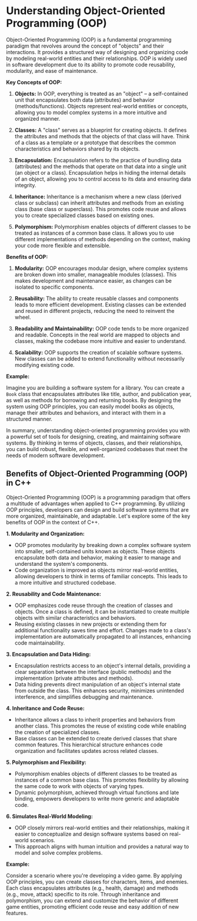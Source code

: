 

# Understanding Object-Oriented Programming (OOP)

Object-Oriented Programming (OOP) is a fundamental programming paradigm that revolves around the concept of "objects" and their interactions. It provides a structured way of designing and organizing code by modeling real-world entities and their relationships. OOP is widely used in software development due to its ability to promote code reusability, modularity, and ease of maintenance.

**Key Concepts of OOP:**

1. **Objects:** In OOP, everything is treated as an "object" – a self-contained unit that encapsulates both data (attributes) and behavior (methods/functions). Objects represent real-world entities or concepts, allowing you to model complex systems in a more intuitive and organized manner.

2. **Classes:** A "class" serves as a blueprint for creating objects. It defines the attributes and methods that the objects of that class will have. Think of a class as a template or a prototype that describes the common characteristics and behaviors shared by its objects.

3. **Encapsulation:** Encapsulation refers to the practice of bundling data (attributes) and the methods that operate on that data into a single unit (an object or a class). Encapsulation helps in hiding the internal details of an object, allowing you to control access to its data and ensuring data integrity.

4. **Inheritance:** Inheritance is a mechanism where a new class (derived class or subclass) can inherit attributes and methods from an existing class (base class or superclass). This promotes code reuse and allows you to create specialized classes based on existing ones.

5. **Polymorphism:** Polymorphism enables objects of different classes to be treated as instances of a common base class. It allows you to use different implementations of methods depending on the context, making your code more flexible and extensible.

**Benefits of OOP:**

1. **Modularity:** OOP encourages modular design, where complex systems are broken down into smaller, manageable modules (classes). This makes development and maintenance easier, as changes can be isolated to specific components.

2. **Reusability:** The ability to create reusable classes and components leads to more efficient development. Existing classes can be extended and reused in different projects, reducing the need to reinvent the wheel.

3. **Readability and Maintainability:** OOP code tends to be more organized and readable. Concepts in the real world are mapped to objects and classes, making the codebase more intuitive and easier to understand.

4. **Scalability:** OOP supports the creation of scalable software systems. New classes can be added to extend functionality without necessarily modifying existing code.

**Example:**

Imagine you are building a software system for a library. You can create a `Book` class that encapsulates attributes like title, author, and publication year, as well as methods for borrowing and returning books. By designing the system using OOP principles, you can easily model books as objects, manage their attributes and behaviors, and interact with them in a structured manner.

In summary, understanding object-oriented programming provides you with a powerful set of tools for designing, creating, and maintaining software systems. By thinking in terms of objects, classes, and their relationships, you can build robust, flexible, and well-organized codebases that meet the needs of modern software development.





## Benefits of Object-Oriented Programming (OOP) in C++

Object-Oriented Programming (OOP) is a programming paradigm that offers a multitude of advantages when applied to C++ programming. By utilizing OOP principles, developers can design and build software systems that are more organized, maintainable, and adaptable. Let's explore some of the key benefits of OOP in the context of C++.

**1. Modularity and Organization:**
   - OOP promotes modularity by breaking down a complex software system into smaller, self-contained units known as objects. These objects encapsulate both data and behavior, making it easier to manage and understand the system's components.
   - Code organization is improved as objects mirror real-world entities, allowing developers to think in terms of familiar concepts. This leads to a more intuitive and structured codebase.

**2. Reusability and Code Maintenance:**
   - OOP emphasizes code reuse through the creation of classes and objects. Once a class is defined, it can be instantiated to create multiple objects with similar characteristics and behaviors.
   - Reusing existing classes in new projects or extending them for additional functionality saves time and effort. Changes made to a class's implementation are automatically propagated to all instances, enhancing code maintainability.

**3. Encapsulation and Data Hiding:**
   - Encapsulation restricts access to an object's internal details, providing a clear separation between the interface (public methods) and the implementation (private attributes and methods).
   - Data hiding prevents direct manipulation of an object's internal state from outside the class. This enhances security, minimizes unintended interference, and simplifies debugging and maintenance.

**4. Inheritance and Code Reuse:**
   - Inheritance allows a class to inherit properties and behaviors from another class. This promotes the reuse of existing code while enabling the creation of specialized classes.
   - Base classes can be extended to create derived classes that share common features. This hierarchical structure enhances code organization and facilitates updates across related classes.

**5. Polymorphism and Flexibility:**
   - Polymorphism enables objects of different classes to be treated as instances of a common base class. This promotes flexibility by allowing the same code to work with objects of varying types.
   - Dynamic polymorphism, achieved through virtual functions and late binding, empowers developers to write more generic and adaptable code.

**6. Simulates Real-World Modeling:**
   - OOP closely mirrors real-world entities and their relationships, making it easier to conceptualize and design software systems based on real-world scenarios.
   - This approach aligns with human intuition and provides a natural way to model and solve complex problems.

**Example:**

Consider a scenario where you're developing a video game. By applying OOP principles, you can create classes for characters, items, and enemies. Each class encapsulates attributes (e.g., health, damage) and methods (e.g., move, attack) specific to its role. Through inheritance and polymorphism, you can extend and customize the behavior of different game entities, promoting efficient code reuse and easy addition of new features.

